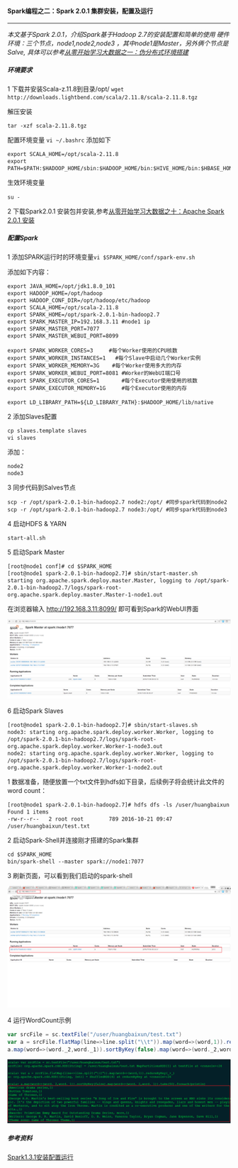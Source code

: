 #### Spark编程之二：Spark 2.0.1 集群安装，配置及运行

-----------------------------------------

*本文基于Spark 2.0.1，介绍Spark基于Hadoop 2.7的安装配置和简单的使用
硬件环境：三个节点，node1,node2,node3 ，其中node1是Master，另外俩个节点是Salve, 具体可以参考[从零开始学习大数据之一：伪分布式环境搭建](http://note.youdao.com/noteshare?id=de2d5e8e1c0d20be2df4f0ca049fe00f)*

##### 环境要求
1 下载并安装Scala-z.11.8到目录/opt/
`wget http://downloads.lightbend.com/scala/2.11.8/scala-2.11.8.tgz`

解压安装
```shell
tar -xzf scala-2.11.8.tgz
```

配置环境变量 `vi ~/.bashrc`
添加如下
```shell
export SCALA_HOME=/opt/scala-2.11.8
export PATH=$PATH:$HADOOP_HOME/sbin:$HADOOP_HOME/bin:$HIVE_HOME/bin:$HBASE_HOME/bin:$SPARK_HOME/bin:$SCALA_HOME/bin
```
生效环境变量

`su -`

2 下载Spark2.0.1 安装包并安装,参考[从零开始学习大数据之十：Apache Spark 2.0.1 安装](http://note.youdao.com/noteshare?id=0a31c1db29ac7a2b6cdfc4ba3daa50a4)


##### 配置Spark

1 添加SPARK运行时的环境变量`vi $SPARK_HOME/conf/spark-env.sh`

添加如下内容：

```shell
export JAVA_HOME=/opt/jdk1.8.0_101
export HADOOP_HOME=/opt/hadoop
export HADOOP_CONF_DIR=/opt/hadoop/etc/hadoop
export SCALA_HOME=/opt/scala-2.11.8
export SPARK_HOME=/opt/spark-2.0.1-bin-hadoop2.7
export SPARK_MASTER_IP=192.168.3.11 #node1 ip
export SPARK_MASTER_PORT=7077
export SPARK_MASTER_WEBUI_PORT=8099

export SPARK_WORKER_CORES=3     #每个Worker使用的CPU核数
export SPARK_WORKER_INSTANCES=1   #每个Slave中启动几个Worker实例
export SPARK_WORKER_MEMORY=3G    #每个Worker使用多大的内存
export SPARK_WORKER_WEBUI_PORT=8081 #Worker的WebUI端口号
export SPARK_EXECUTOR_CORES=1       #每个Executor使用使用的核数
export SPARK_EXECUTOR_MEMORY=1G     #每个Executor使用的内存

export LD_LIBRARY_PATH=${LD_LIBRARY_PATH}:$HADOOP_HOME/lib/native
```
2 添加Slaves配置
```shell
cp slaves.template slaves
vi slaves
```
添加：
```shell
node2
node3
```
3 同步代码到Salves节点

```shell
scp -r /opt/spark-2.0.1-bin-hadoop2.7 node2:/opt/ #同步spark代码到node2
scp -r /opt/spark-2.0.1-bin-hadoop2.7 node3:/opt/ #同步spark代码到node3
```

4 启动HDFS & YARN 

```shell
start-all.sh
```

5 启动Spark Master

```shell
[root@node1 conf]# cd $SPARK_HOME
[root@node1 spark-2.0.1-bin-hadoop2.7]# sbin/start-master.sh 
starting org.apache.spark.deploy.master.Master, logging to /opt/spark-2.0.1-bin-hadoop2.7/logs/spark-root-org.apache.spark.deploy.master.Master-1-node1.out
```
在浏览器输入 http://192.168.3.11:8099/ 即可看到Spark的WebUI界面

![web UI](https://raw.githubusercontent.com/huangbaixun/imgs/master/2.2.1.png)

6 启动Spark Slaves

```shell
[root@node1 spark-2.0.1-bin-hadoop2.7]# sbin/start-slaves.sh 
node3: starting org.apache.spark.deploy.worker.Worker, logging to /opt/spark-2.0.1-bin-hadoop2.7/logs/spark-root-org.apache.spark.deploy.worker.Worker-1-node3.out
node2: starting org.apache.spark.deploy.worker.Worker, logging to /opt/spark-2.0.1-bin-hadoop2.7/logs/spark-root-org.apache.spark.deploy.worker.Worker-1-node2.out
```

1 数据准备，随便放置一个txt文件到hdfs如下目录，后续例子将会统计此文件的word count：

```shell
[root@node1 spark-2.0.1-bin-hadoop2.7]# hdfs dfs -ls /user/huangbaixun
Found 1 items
-rw-r--r--   2 root root        789 2016-10-21 09:47 /user/huangbaixun/test.txt
```
2 启动Spark-Shell并连接刚才搭建的Spark集群

```shell
cd $SPARK_HOME
bin/spark-shell --master spark://node1:7077
```

3 刷新页面，可以看到我们启动的spark-shell

![web UI](https://raw.githubusercontent.com/huangbaixun/imgs/master/2.2.2.png)

4 运行WordCount示例

```scala
var srcFile = sc.textFile("/user/huangbaixun/test.txt")
var a = srcFile.flatMap(line=>line.split("\\t")).map(word=>(word,1)).reduceByKey(_+_)
a.map(word=>(word._2,word._1)).sortByKey(false).map(word=>(word._2,word._1)).take(50).foreach(println)
```

![web UI](https://raw.githubusercontent.com/huangbaixun/imgs/master/2.2.3.png)

##### 参考资料

[Spark1.3.1安装配置运行](http://lxw1234.com/archives/2015/06/281.htm)
